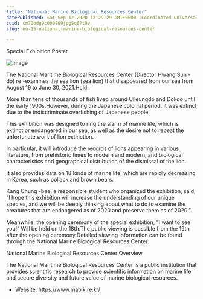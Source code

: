 ```yaml
---
title: "National Marine Biological Resources Center"
datePublished: Sat Sep 12 2020 12:29:29 GMT+0000 (Coordinated Universal Time)
cuid: cm72odg9c000209jpg5q67t0v
slug: en-15-national-marine-biological-resources-center

---
```



Special Exhibition Poster

![Image](https://cdn.hashnode.com/res/hashnode/image/upload/v1739410955582/54c5676e-4888-473d-8b0e-a6b6a61b3035.jpeg)

The National Maritime Biological Resources Center (Director Hwang Sun -do) re -examines the sea lion (sea lion) that disappeared from our sea from August 19 to June 30, 2021.Hold.

More than tens of thousands of fish lived around Ulleungdo and Dokdo until the early 1900s.However, during the Japanese colonial period, it was extinct due to the indiscriminate overfishing of Japanese people.

This exhibition was designed to ring the alarm of marine life, which is extinct or endangered in our sea, as well as the desire not to repeat the unfortunate work of lion extinction.

In particular, it will introduce the records of lions appearing in various literature, from prehistoric times to modern and modern, and biological characteristics and geographical distribution of the dismissal of the lion.

It also provides data on 18 kinds of marine life, which are rapidly decreasing in Korea, such as pollack and brown bears.

Kang Chung -bae, a responsible student who organized the exhibition, said, “I hope this exhibition will increase the understanding of our unique species, and we will be deeply thinking about what to do to examine the creatures that are endangered as of 2020 and preserve them as of 2020.”.

Meanwhile, the opening ceremony of the special exhibition, “I want to see you!” Will be held on the 18th.The public viewing is possible from the 19th after the opening ceremony.Detailed viewing information can be found through the National Marine Biological Resources Center.

National Marine Biological Resources Center Overview

The National Maritime Biological Resources Center is a public institution that provides scientific research to provide scientific information on marine life and secure diversity and future value of marine biological resources.

- Website: https://www.mabik.re.kr/